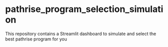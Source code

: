 # pathrise_program_selection_simulation
This repository contains a Streamlit dashboard to simulate and select the best pathrise program for you
